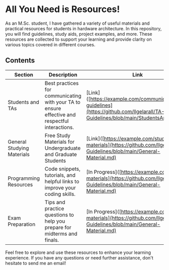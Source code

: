# All You Need is Resources!

As an M.Sc. student, I have gathered a variety of useful materials and practical resources for students in hardware architecture. In this repository, you will find guidelines, study aids, project examples, and more. These resources are collected to support your learning and provide clarity on various topics covered in different courses.

## Contents

| Section                | Description                                                             | Link                                |
|------------------------|-------------------------------------------------------------------------|-------------------------------------|
| Students and TAs       | Best practices for communicating with your TA to ensure effective and respectful interactions. | [Link]([https://example.com/communication-guidelines](https://github.com/llgelarall/TA-Guidelines/blob/main/StudentsAndTAs.md) |
| General Studying Materials        | Free Study Materials for Undergraduate and Graduate Students | [Link]([https://example.com/study-materials](https://github.com/llgelarall/TA-Guidelines/blob/main/General-Material.md) |
| Programming Resources   | Code snippets, tutorials, and helpful links to improve your coding skills. |[In Progress]([https://example.com/study-materials](https://github.com/llgelarall/TA-Guidelines/blob/main/General-Material.md) |
| Exam Preparation        | Tips and practice questions to help you prepare for midterms and finals. |[In Progress]([https://example.com/study-materials](https://github.com/llgelarall/TA-Guidelines/blob/main/General-Material.md) |

Feel free to explore and use these resources to enhance your learning experience. If you have any questions or need further assistance, don't hesitate to send me an email!

